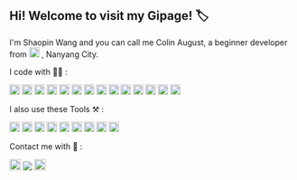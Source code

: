 ## Hi! Welcome to visit my Gipage! :label:

I'm Shaopin Wang and you can call me Colin August, a beginner developer from  <a><img height="18" src="https://user-images.githubusercontent.com/89354237/230272493-0019f63f-ab8c-46ee-8fe2-e7bb70d86d8d.png"></a>  , Nanyang City.


I code with 🧑‍💻 :

<a><img height="18" src="https://img.shields.io/badge/C-00599C?style=flat&logo=c&logoColor=white">  </a><a><img height="18" src="https://img.shields.io/badge/C%23-239120?style=flat&logo=c-sharp&logoColor=white"></a>  <a><img height="18" src="https://img.shields.io/badge/C%2B%2B-00599C?style=flat&logo=c%2B%2B&logoColor=white"></a>  <a><img height="18" src="https://img.shields.io/badge/Rust-000000?style=flat&logo=rust&logoColor=white">  </a><a><img height="18" src="https://img.shields.io/badge/HTML5-E34F26?style=flat&logo=html5&logoColor=white"></a>  <a><img height="18" src="https://img.shields.io/badge/CSS3-1572B6?style=flat&logo=css3&logoColor=white">  </a><a><img height="18" src="https://img.shields.io/badge/JavaScript-F7DF1E?style=flat&logo=javascript&logoColor=black"></a>  <a><img height="18" src="https://img.shields.io/badge/TypeScript-007ACC?style=flat&logo=typescript&logoColor=white"></a>  <a><img height="18" src="https://img.shields.io/badge/Markdown-000000?style=flat&logo=markdown&logoColor=white"></a>  <a><img height="18" src="https://img.shields.io/badge/Python-14354C?style=flat&logo=python&logoColor=white"></a>  <a><img height="18" src="https://img.shields.io/badge/Ruby-CC342D?style=flat&logo=ruby&logoColor=white"></a><a>  <img height="18" src="https://img.shields.io/badge/Vue.js-35495E?style=flat&logo=vue.js&logoColor=4FC08D"></a>  <a><img height="18" src="https://img.shields.io/badge/Node.js-43853D?style=flat&logo=node.js&logoColor=white"></a>  <a><img height="18" src="https://img.shields.io/badge/Unity-100000?style=flat&logo=unity&logoColor=white"></a>


I also use these Tools ⚒️ :

<a><img height="18" src="https://img.shields.io/badge/Windows-0078D6?style=flat&logo=windows&logoColor=white"></a>
<a><img height="18" src="https://img.shields.io/badge/Linux-FCC624?style=flat&logo=linux&logoColor=black"></a>
<a><img height="18" src="https://img.shields.io/badge/Android-3DDC84?style=flat&logo=android&logoColor=white"></a>
<a><img height="18" src="https://img.shields.io/badge/GIT-E44C30?style=flat&logo=git&logoColor=white"></a>
<a><img height="18" src="https://img.shields.io/badge/Oracle-F80000?style=flat&logo=Oracle&logoColor=white"></a>
<a><img height="18" src="https://img.shields.io/badge/MySQL-005C84?style=flat&logo=mysql&logoColor=white"></a>
<a><img height="18" src="https://img.shields.io/badge/Visual_Studio-5C2D91?style=flat&logo=visual%20studio&logoColor=white"></a>
<a><img height="18" src="https://img.shields.io/badge/sublime_text-%23575757.svg?&style=flat&logo=sublime-text&logoColor=important"></a>
<a><img height="18" src="https://img.shields.io/badge/tmux-1BB91F?style=flat&logo=tmux&logoColor=white"></a>


Contact me with 📧 :

<a><img height="20" src="https://img.shields.io/twitter/url?label=Twitter&style=social&url=https%3A%2F%2Ftwitter.com%2FColin_2002_C"></a>
<a><img heiget="18" src="https://img.shields.io/twitter/url?label=Shaopin%20Wang&logo=facebook&url=https%3A%2F%2Fwww.facebook.com%2Fcolin.august.54%2F"></a>
<a><img height="20" src="https://img.shields.io/badge/dynamic/json?color=FE7398&label=BiliBili&query=count&suffix=%E5%85%B3%E6%B3%A8&url=https%3A%2F%2Fapi.swo.moe%2Fstats%2Fbilibili%2F185677319&logo=bilibili"></a>

